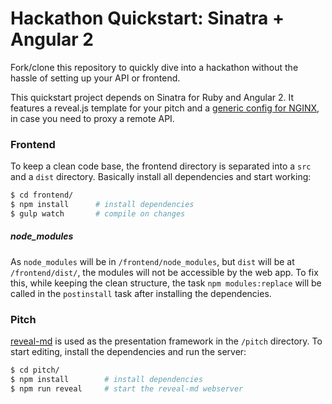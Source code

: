 # Hackathon Quickstart: Sinatra + Angular 2

Fork/clone this repository to quickly dive into a hackathon without the hassle of setting up your API or frontend. 

This quickstart project depends on Sinatra for Ruby and Angular 2. It features a reveal.js template for your pitch and a [generic config for NGINX](config/nginx.conf), in case you need to proxy a remote API. 


### Frontend

To keep a clean code base, the frontend directory is separated into a `src` and a `dist` directory. Basically install all dependencies and start working:

```bash
$ cd frontend/
$ npm install      # install dependencies
$ gulp watch       # compile on changes
```

##### node_modules

As `node_modules` will be in `/frontend/node_modules`, but `dist` will be at `/frontend/dist/`, the modules will not be accessible by the web app. To fix this, while keeping the clean structure, the task `npm modules:replace` will be called in the `postinstall` task after installing the dependencies. 


### Pitch

[reveal-md](https://github.com/webpro/reveal-md) is used as the presentation framework in the `/pitch` directory. To start editing, install the dependencies and run the server: 

```bash
$ cd pitch/
$ npm install        # install dependencies
$ npm run reveal     # start the reveal-md webserver
```
